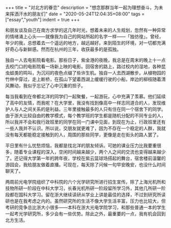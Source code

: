 +++
title = "对北方的眷恋"
description = "想念那群当年一起为理想奋斗，为未来挥洒汗水的朋友们"
date = "2020-05-24T12:04:35+08:00"
tags = ["essay","youth"]
indent = true
+++

和朋友谈及自己在南方求学的这几年时光，想着未来的人生规划，忽然有一种异常的情绪涌上心头——就像我为自己的网站所起的名字一样——「独彷徨」。曾经，年少的我，总想着去一个遥远的地方，越远越好。来到陌生的环境，对一切都充满好奇心与新鲜感。然而在杭州的三年，收获最多的是孤独。

独自一人去电影院看电影。那些日子，紫金港的夜晚，我总是在周末的晚上十一点去校门口的电影院看一场新上映的电影。回宿舍的路上，路过校内的湿地，各种昆虫蛙类的鸣叫，为沉闷的夜色点缀了些许生机。独自一人去西湖散步。从植物园的竹林中穿过，走上断桥，在孤山下望着西湖上缓缓行驶的小船，岸边的柳枝随着清风舞动，我似乎忘记了心中沉重的担子。

每当我看到在帝都北洋的同学们一起聚餐，一起游玩，心中充满了羡慕。他们延续了高中的友情，而我呢？在大学里，我没有找到像高中一样志同道合的人，发现维护人与人之间关系的是利益。三年里接触最多的人只有住在同一个宿舍下的同学。由于浙大比较自由的教学模式，每个教学班的学生都是随机分配的不同专业的人，所以我并不会和我行政班里的同学在同一门课中见面，到现在为止，行政班里还有一些人我并不认识。所以说，交朋友就更难了，因为不存在一个稳定的人群，我就没有每天都能稳定接触到的人，周围的那些同学，更像是走在街头的路人罢了。

平日里有什么忧愁烦恼，我都是找北洋的朋友倾诉。可她的课业压力比我要重很多，随着专业课程的深入，空闲时间越来越少，两个人之间的交流也变得越来越少了。还记得大学第一年的跨年夜，学校在紫云篮球场搭起的舞台，宿舍楼前温馨的游园会，我给朋友做着直播。可现在，每天除了问候一句早安晚安，也没什么时间聊天了。

两周前光电学院组织了中科院的六个光学研究所进行招生宣传。除了上海光机所和技物所研一阶段在中科大学习，长春光机所研一阶段留所学习外，其他几所研一阶段都在国科大学习。留在浙大继续读研从学业上讲是最佳的选择，不过到研究所读研也是在我考虑之内的。虽然研究所的生活不像大学生活丰富，压力也比较大，但考研的竞争总比浙大小很多——本科在浙大光电学院学习，和那些普通一本的学生一起考光学研究所，多少会有一些优势。除此之外，最重要的一点，我有机会回到北方生活。